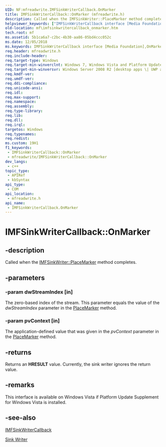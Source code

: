 ```yaml
---
UID: NF:mfreadwrite.IMFSinkWriterCallback.OnMarker
title: IMFSinkWriterCallback::OnMarker (mfreadwrite.h)
description: Called when the IMFSinkWriter::PlaceMarker method completes.
helpviewer_keywords: ["IMFSinkWriterCallback interface [Media Foundation]","OnMarker method","IMFSinkWriterCallback.OnMarker","IMFSinkWriterCallback::OnMarker","OnMarker","OnMarker method [Media Foundation]","OnMarker method [Media Foundation]","IMFSinkWriterCallback interface","mf.imfsinkwritercallback_onmarker","mfreadwrite/IMFSinkWriterCallback::OnMarker"]
old-location: mf\imfsinkwritercallback_onmarker.htm
tech.root: mf
ms.assetid: 5b1ca6a7-c2bc-4b30-aa86-05bd4ccc052c
ms.date: 12/05/2018
ms.keywords: IMFSinkWriterCallback interface [Media Foundation],OnMarker method, IMFSinkWriterCallback.OnMarker, IMFSinkWriterCallback::OnMarker, OnMarker, OnMarker method [Media Foundation], OnMarker method [Media Foundation],IMFSinkWriterCallback interface, mf.imfsinkwritercallback_onmarker, mfreadwrite/IMFSinkWriterCallback::OnMarker
req.header: mfreadwrite.h
req.include-header: 
req.target-type: Windows
req.target-min-winverclnt: Windows 7, Windows Vista and Platform Update Supplement for Windows Vista [desktop apps \| UWP apps]
req.target-min-winversvr: Windows Server 2008 R2 [desktop apps \| UWP apps]
req.kmdf-ver: 
req.umdf-ver: 
req.ddi-compliance: 
req.unicode-ansi: 
req.idl: 
req.max-support: 
req.namespace: 
req.assembly: 
req.type-library: 
req.lib: 
req.dll: 
req.irql: 
targetos: Windows
req.typenames: 
req.redist: 
ms.custom: 19H1
f1_keywords:
 - IMFSinkWriterCallback::OnMarker
 - mfreadwrite/IMFSinkWriterCallback::OnMarker
dev_langs:
 - c++
topic_type:
 - APIRef
 - kbSyntax
api_type:
 - COM
api_location:
 - mfreadwrite.h
api_name:
 - IMFSinkWriterCallback.OnMarker
---
```


# IMFSinkWriterCallback::OnMarker


## -description

Called when the <a href="https://docs.microsoft.com/windows/desktop/api/mfreadwrite/nf-mfreadwrite-imfsinkwriter-placemarker">IMFSinkWriter::PlaceMarker</a> method completes.

## -parameters

### -param dwStreamIndex [in]

The zero-based index of the stream. This parameter equals the value of the <i>dwStreamIndex</i> parameter in the <a href="https://docs.microsoft.com/windows/desktop/api/mfreadwrite/nf-mfreadwrite-imfsinkwriter-placemarker">PlaceMarker</a> method.

### -param pvContext [in]

The application-defined value that was given in the <i>pvContext</i> parameter in the <a href="https://docs.microsoft.com/windows/desktop/api/mfreadwrite/nf-mfreadwrite-imfsinkwriter-placemarker">PlaceMarker</a> method.

## -returns

Returns an <b>HRESULT</b> value. Currently, the sink writer ignores the return value.

## -remarks

This interface is available on Windows Vista if Platform Update Supplement for Windows Vista is installed.

## -see-also

<a href="https://docs.microsoft.com/windows/desktop/api/mfreadwrite/nn-mfreadwrite-imfsinkwritercallback">IMFSinkWriterCallback</a>



<a href="https://docs.microsoft.com/windows/desktop/medfound/sink-writer">Sink Writer</a>

